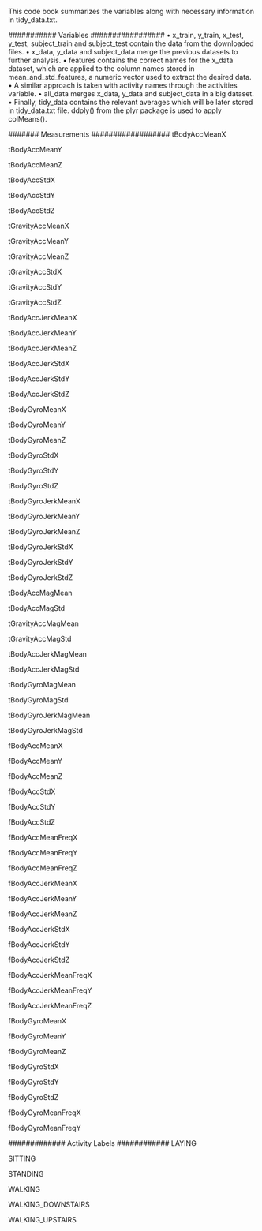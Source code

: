 This code book summarizes the variables along with necessary information in tidy_data.txt.

###########  Variables #################
•	x_train, y_train, x_test, y_test, subject_train and subject_test contain the data from the downloaded files.
•	x_data, y_data and subject_data merge the previous datasets to further analysis.
•	features contains the correct names for the x_data dataset, which are applied to the column names stored in mean_and_std_features, a   numeric vector used to 	extract the desired data.
•	A similar approach is taken with activity names through the activities variable.
•	all_data merges x_data, y_data and subject_data in a big dataset.
•	Finally, tidy_data contains the relevant averages which will be later stored in tidy_data.txt file. ddply() from the plyr package is used to apply colMeans().


####### Measurements ##################
  tBodyAccMeanX
  
  tBodyAccMeanY
  
  tBodyAccMeanZ
  
  tBodyAccStdX
  
  tBodyAccStdY
  
  tBodyAccStdZ
  
  tGravityAccMeanX
  
  tGravityAccMeanY
  
  tGravityAccMeanZ
  
  tGravityAccStdX
  
  tGravityAccStdY
  
  tGravityAccStdZ
  
  tBodyAccJerkMeanX
  
  tBodyAccJerkMeanY
  
  tBodyAccJerkMeanZ
  
  tBodyAccJerkStdX
  
  tBodyAccJerkStdY
  
  tBodyAccJerkStdZ
  
  tBodyGyroMeanX
  
  tBodyGyroMeanY
  
  tBodyGyroMeanZ
  
  tBodyGyroStdX
  
  tBodyGyroStdY
  
  tBodyGyroStdZ
  
  tBodyGyroJerkMeanX
  
  tBodyGyroJerkMeanY
  
  tBodyGyroJerkMeanZ
  
  tBodyGyroJerkStdX
  
  tBodyGyroJerkStdY
  
  tBodyGyroJerkStdZ
  
  tBodyAccMagMean
  
  tBodyAccMagStd
  
  tGravityAccMagMean
  
  tGravityAccMagStd
  
  tBodyAccJerkMagMean
  
  tBodyAccJerkMagStd
  
  tBodyGyroMagMean
  
  tBodyGyroMagStd
  
  tBodyGyroJerkMagMean
  
  tBodyGyroJerkMagStd
  
  fBodyAccMeanX
  
  fBodyAccMeanY
  
  fBodyAccMeanZ
  
  fBodyAccStdX
  
  fBodyAccStdY
  
  fBodyAccStdZ
  
  fBodyAccMeanFreqX
  
  fBodyAccMeanFreqY
  
  fBodyAccMeanFreqZ
  
  fBodyAccJerkMeanX
  
  fBodyAccJerkMeanY
  
  fBodyAccJerkMeanZ
  
  fBodyAccJerkStdX
  
  fBodyAccJerkStdY
  
  fBodyAccJerkStdZ
  
  fBodyAccJerkMeanFreqX
  
  fBodyAccJerkMeanFreqY
  
  fBodyAccJerkMeanFreqZ
  
  fBodyGyroMeanX
  
  fBodyGyroMeanY
  
  fBodyGyroMeanZ
  
  fBodyGyroStdX
  
  fBodyGyroStdY
  
  fBodyGyroStdZ
  
  fBodyGyroMeanFreqX
  
  fBodyGyroMeanFreqY

#############  Activity Labels  ############
  LAYING
  
  SITTING
  
  STANDING
  
  WALKING
  
  WALKING_DOWNSTAIRS
  
  WALKING_UPSTAIRS

